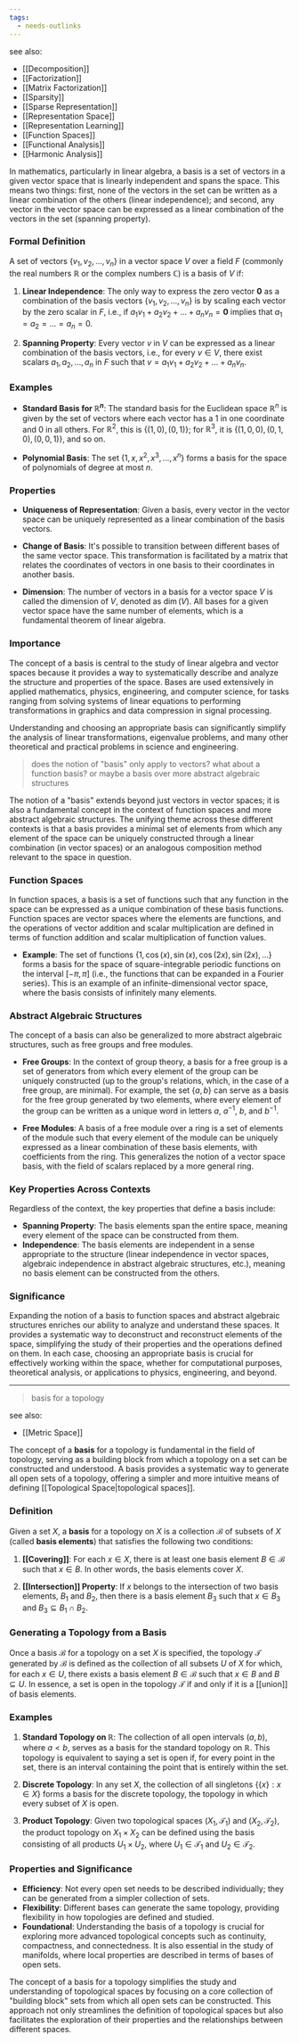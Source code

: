 ```yaml
---
tags:
  - needs-outlinks
---
```

see also:
- [[Decomposition]]
- [[Factorization]]
- [[Matrix Factorization]]
- [[Sparsity]]
- [[Sparse Representation]]
- [[Representation Space]]
- [[Representation Learning]]
- [[Function Spaces]]
- [[Functional Analysis]]
- [[Harmonic Analysis]]

In mathematics, particularly in linear algebra, a basis is a set of vectors in a given vector space that is linearly independent and spans the space. This means two things: first, none of the vectors in the set can be written as a linear combination of the others (linear independence); and second, any vector in the vector space can be expressed as a linear combination of the vectors in the set (spanning property).

### Formal Definition

A set of vectors $\{v_1, v_2, ..., v_n\}$ in a vector space $V$ over a field $F$ (commonly the real numbers $\mathbb{R}$ or the complex numbers $\mathbb{C}$) is a basis of $V$ if:

1. **Linear Independence**: The only way to express the zero vector $\mathbf{0}$ as a combination of the basis vectors $\{v_1, v_2, ..., v_n\}$ is by scaling each vector by the zero scalar in $F$, i.e., if $a_1v_1 + a_2v_2 + ... + a_nv_n = \mathbf{0}$ implies that $a_1 = a_2 = ... = a_n = 0$.

2. **Spanning Property**: Every vector $v$ in $V$ can be expressed as a linear combination of the basis vectors, i.e., for every $v \in V$, there exist scalars $a_1, a_2, ..., a_n$ in $F$ such that $v = a_1v_1 + a_2v_2 + ... + a_nv_n$.

### Examples

- **Standard Basis for $\mathbb{R}^n$**: The standard basis for the Euclidean space $\mathbb{R}^n$ is given by the set of vectors where each vector has a $1$ in one coordinate and $0$ in all others. For $\mathbb{R}^2$, this is $\{(1, 0), (0, 1)\}$; for $\mathbb{R}^3$, it is $\{(1, 0, 0), (0, 1, 0), (0, 0, 1)\}$, and so on.

- **Polynomial Basis**: The set $\{1, x, x^2, x^3, ..., x^n\}$ forms a basis for the space of polynomials of degree at most $n$.

### Properties

- **Uniqueness of Representation**: Given a basis, every vector in the vector space can be uniquely represented as a linear combination of the basis vectors.

- **Change of Basis**: It's possible to transition between different bases of the same vector space. This transformation is facilitated by a matrix that relates the coordinates of vectors in one basis to their coordinates in another basis.

- **Dimension**: The number of vectors in a basis for a vector space $V$ is called the dimension of $V$, denoted as $\dim(V)$. All bases for a given vector space have the same number of elements, which is a fundamental theorem of linear algebra.

### Importance

The concept of a basis is central to the study of linear algebra and vector spaces because it provides a way to systematically describe and analyze the structure and properties of the space. Bases are used extensively in applied mathematics, physics, engineering, and computer science, for tasks ranging from solving systems of linear equations to performing transformations in graphics and data compression in signal processing.

Understanding and choosing an appropriate basis can significantly simplify the analysis of linear transformations, eigenvalue problems, and many other theoretical and practical problems in science and engineering.

>does the notion of "basis" only apply to vectors? what about a function basis? or maybe a basis over more abstract algebraic structures

The notion of a "basis" extends beyond just vectors in vector spaces; it is also a fundamental concept in the context of function spaces and more abstract algebraic structures. The unifying theme across these different contexts is that a basis provides a minimal set of elements from which any element of the space can be uniquely constructed through a linear combination (in vector spaces) or an analogous composition method relevant to the space in question.

### Function Spaces

In function spaces, a basis is a set of functions such that any function in the space can be expressed as a unique combination of these basis functions. Function spaces are vector spaces where the elements are functions, and the operations of vector addition and scalar multiplication are defined in terms of function addition and scalar multiplication of function values.

- **Example**: The set of functions $\{1, \cos(x), \sin(x), \cos(2x), \sin(2x), \ldots\}$ forms a basis for the space of square-integrable periodic functions on the interval $[-\pi, \pi]$ (i.e., the functions that can be expanded in a Fourier series). This is an example of an infinite-dimensional vector space, where the basis consists of infinitely many elements.

### Abstract Algebraic Structures

The concept of a basis can also be generalized to more abstract algebraic structures, such as free groups and free modules.

- **Free Groups**: In the context of group theory, a basis for a free group is a set of generators from which every element of the group can be uniquely constructed (up to the group's relations, which, in the case of a free group, are minimal). For example, the set $\{a, b\}$ can serve as a basis for the free group generated by two elements, where every element of the group can be written as a unique word in letters $a$, $a^{-1}$, $b$, and $b^{-1}$.

- **Free Modules**: A basis of a free module over a ring is a set of elements of the module such that every element of the module can be uniquely expressed as a linear combination of these basis elements, with coefficients from the ring. This generalizes the notion of a vector space basis, with the field of scalars replaced by a more general ring.

### Key Properties Across Contexts

Regardless of the context, the key properties that define a basis include:

- **Spanning Property**: The basis elements span the entire space, meaning every element of the space can be constructed from them.
- **Independence**: The basis elements are independent in a sense appropriate to the structure (linear independence in vector spaces, algebraic independence in abstract algebraic structures, etc.), meaning no basis element can be constructed from the others.

### Significance

Expanding the notion of a basis to function spaces and abstract algebraic structures enriches our ability to analyze and understand these spaces. It provides a systematic way to deconstruct and reconstruct elements of the space, simplifying the study of their properties and the operations defined on them. In each case, choosing an appropriate basis is crucial for effectively working within the space, whether for computational purposes, theoretical analysis, or applications to physics, engineering, and beyond.

---

> basis for a topology

see also:
- [[Metric Space]]

The concept of a **basis** for a topology is fundamental in the field of topology, serving as a building block from which a topology on a set can be constructed and understood. A basis provides a systematic way to generate all open sets of a topology, offering a simpler and more intuitive means of defining [[Topological Space|topological spaces]].

### Definition

Given a set $X$, a **basis** for a topology on $X$ is a collection $\mathcal{B}$ of subsets of $X$ (called **basis elements**) that satisfies the following two conditions:

1. **[[Covering]]**: For each $x \in X$, there is at least one basis element $B \in \mathcal{B}$ such that $x \in B$. In other words, the basis elements cover $X$.

2. **[[Intersection]] Property**: If $x$ belongs to the intersection of two basis elements, $B_1$ and $B_2$, then there is a basis element $B_3$ such that $x \in B_3$ and $B_3 \subseteq B_1 \cap B_2$.

### Generating a Topology from a Basis

Once a basis $\mathcal{B}$ for a topology on a set $X$ is specified, the topology $\mathcal{T}$ generated by $\mathcal{B}$ is defined as the collection of all subsets $U$ of $X$ for which, for each $x \in U$, there exists a basis element $B \in \mathcal{B}$ such that $x \in B$ and $B \subseteq U$. In essence, a set is open in the topology $\mathcal{T}$ if and only if it is a [[union]] of basis elements.

### Examples

1. **Standard Topology on $\mathbb{R}$**: The collection of all open intervals $(a, b)$, where $a < b$, serves as a basis for the standard topology on $\mathbb{R}$. This topology is equivalent to saying a set is open if, for every point in the set, there is an interval containing the point that is entirely within the set.

2. **Discrete Topology**: In any set $X$, the collection of all singletons $\{\{x\} : x \in X\}$ forms a basis for the discrete topology, the topology in which every subset of $X$ is open.

3. **Product Topology**: Given two topological spaces $(X_1, \mathcal{T}_1)$ and $(X_2, \mathcal{T}_2)$, the product topology on $X_1 \times X_2$ can be defined using the basis consisting of all products $U_1 \times U_2$, where $U_1 \in \mathcal{T}_1$ and $U_2 \in \mathcal{T}_2$.

### Properties and Significance

- **Efficiency**: Not every open set needs to be described individually; they can be generated from a simpler collection of sets.
- **Flexibility**: Different bases can generate the same topology, providing flexibility in how topologies are defined and studied.
- **Foundational**: Understanding the basis of a topology is crucial for exploring more advanced topological concepts such as continuity, compactness, and connectedness. It is also essential in the study of manifolds, where local properties are described in terms of bases of open sets.

The concept of a basis for a topology simplifies the study and understanding of topological spaces by focusing on a core collection of "building block" sets from which all open sets can be constructed. This approach not only streamlines the definition of topological spaces but also facilitates the exploration of their properties and the relationships between different spaces.